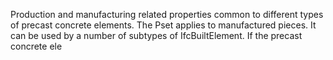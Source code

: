 Production and manufacturing related properties common to different types of precast concrete elements. The Pset applies to manufactured pieces. It can be used by a number of subtypes of IfcBuiltElement. If the precast concrete ele

<!-- end of short definition -->

